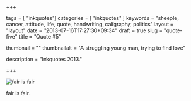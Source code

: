 +++

tags = [ "inkquotes"]
categories = [ "inkquotes" ]
keywords = "sheeple, cancer, attitude, life, quote, handwriting, caligraphy, politics"
layout = "layout"
date = "2013-07-16T17:27:30+09:34"
draft = true
slug = "quote-five"
title = "Quote #5"

thumbnail = ""
thumbnailalt = "A struggling young man, trying to find love"

description = "Inkquotes 2013."

+++

![fair is fair](/img/inkquotes/04.png)

fair is fair. 